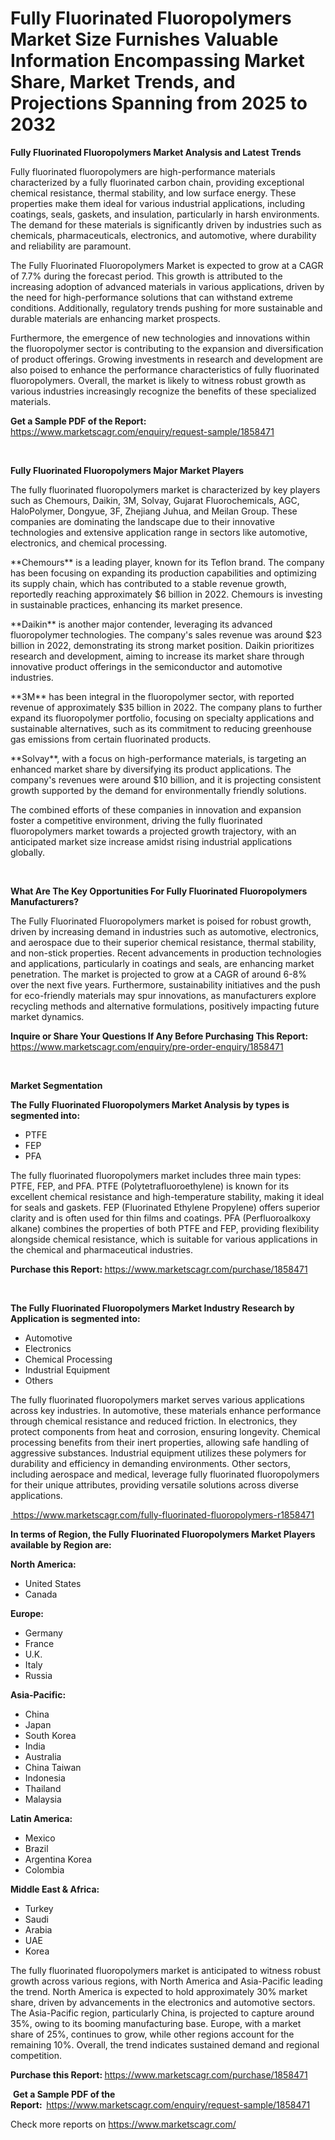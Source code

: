 <p><h1>Fully Fluorinated Fluoropolymers Market Size Furnishes Valuable Information Encompassing Market Share, Market Trends, and Projections Spanning from 2025 to 2032</h1></p><p><strong>Fully Fluorinated Fluoropolymers Market Analysis and Latest Trends</strong></p>
<p><p>Fully fluorinated fluoropolymers are high-performance materials characterized by a fully fluorinated carbon chain, providing exceptional chemical resistance, thermal stability, and low surface energy. These properties make them ideal for various industrial applications, including coatings, seals, gaskets, and insulation, particularly in harsh environments. The demand for these materials is significantly driven by industries such as chemicals, pharmaceuticals, electronics, and automotive, where durability and reliability are paramount.</p><p>The Fully Fluorinated Fluoropolymers Market is expected to grow at a CAGR of 7.7% during the forecast period. This growth is attributed to the increasing adoption of advanced materials in various applications, driven by the need for high-performance solutions that can withstand extreme conditions. Additionally, regulatory trends pushing for more sustainable and durable materials are enhancing market prospects.</p><p>Furthermore, the emergence of new technologies and innovations within the fluoropolymer sector is contributing to the expansion and diversification of product offerings. Growing investments in research and development are also poised to enhance the performance characteristics of fully fluorinated fluoropolymers. Overall, the market is likely to witness robust growth as various industries increasingly recognize the benefits of these specialized materials.</p></p>
<p><strong>Get a Sample PDF of the Report:&nbsp;</strong> <a href="https://www.marketscagr.com/enquiry/request-sample/1858471?utm_campaign=3095&utm_medium=2&utm_source=Github&utm_content=ia&utm_term=03042025&utm_id=fully-fluorinated-fluoropolymers">https://www.marketscagr.com/enquiry/request-sample/1858471</a></p>
<p>&nbsp;</p>
<p><strong>Fully Fluorinated Fluoropolymers Major Market Players</strong></p>
<p><p>The fully fluorinated fluoropolymers market is characterized by key players such as Chemours, Daikin, 3M, Solvay, Gujarat Fluorochemicals, AGC, HaloPolymer, Dongyue, 3F, Zhejiang Juhua, and Meilan Group. These companies are dominating the landscape due to their innovative technologies and extensive application range in sectors like automotive, electronics, and chemical processing.</p><p>**Chemours** is a leading player, known for its Teflon brand. The company has been focusing on expanding its production capabilities and optimizing its supply chain, which has contributed to a stable revenue growth, reportedly reaching approximately $6 billion in 2022. Chemours is investing in sustainable practices, enhancing its market presence.</p><p>**Daikin** is another major contender, leveraging its advanced fluoropolymer technologies. The company's sales revenue was around $23 billion in 2022, demonstrating its strong market position. Daikin prioritizes research and development, aiming to increase its market share through innovative product offerings in the semiconductor and automotive industries.</p><p>**3M** has been integral in the fluoropolymer sector, with reported revenue of approximately $35 billion in 2022. The company plans to further expand its fluoropolymer portfolio, focusing on specialty applications and sustainable alternatives, such as its commitment to reducing greenhouse gas emissions from certain fluorinated products.</p><p>**Solvay**, with a focus on high-performance materials, is targeting an enhanced market share by diversifying its product applications. The company's revenues were around $10 billion, and it is projecting consistent growth supported by the demand for environmentally friendly solutions.</p><p>The combined efforts of these companies in innovation and expansion foster a competitive environment, driving the fully fluorinated fluoropolymers market towards a projected growth trajectory, with an anticipated market size increase amidst rising industrial applications globally.</p></p>
<p>&nbsp;</p>
<p><strong>What Are The Key Opportunities For Fully Fluorinated Fluoropolymers Manufacturers?</strong></p>
<p><p>The Fully Fluorinated Fluoropolymers market is poised for robust growth, driven by increasing demand in industries such as automotive, electronics, and aerospace due to their superior chemical resistance, thermal stability, and non-stick properties. Recent advancements in production technologies and applications, particularly in coatings and seals, are enhancing market penetration. The market is projected to grow at a CAGR of around 6-8% over the next five years. Furthermore, sustainability initiatives and the push for eco-friendly materials may spur innovations, as manufacturers explore recycling methods and alternative formulations, positively impacting future market dynamics.</p></p>
<p><strong>Inquire or Share Your Questions If Any Before Purchasing This Report:</strong> <a href="https://www.marketscagr.com/enquiry/pre-order-enquiry/1858471?utm_campaign=3095&utm_medium=2&utm_source=Github&utm_content=ia&utm_term=03042025&utm_id=fully-fluorinated-fluoropolymers">https://www.marketscagr.com/enquiry/pre-order-enquiry/1858471</a></p>
<p>&nbsp;</p>
<p><strong>Market Segmentation</strong></p>
<p><strong>The Fully Fluorinated Fluoropolymers Market Analysis by types is segmented into:</strong></p>
<p><ul><li>PTFE</li><li>FEP</li><li>PFA</li></ul></p>
<p><p>The fully fluorinated fluoropolymers market includes three main types: PTFE, FEP, and PFA. PTFE (Polytetrafluoroethylene) is known for its excellent chemical resistance and high-temperature stability, making it ideal for seals and gaskets. FEP (Fluorinated Ethylene Propylene) offers superior clarity and is often used for thin films and coatings. PFA (Perfluoroalkoxy alkane) combines the properties of both PTFE and FEP, providing flexibility alongside chemical resistance, which is suitable for various applications in the chemical and pharmaceutical industries.</p></p>
<p><strong>Purchase this Report:&nbsp;</strong><a href="https://www.marketscagr.com/purchase/1858471?utm_campaign=3095&utm_medium=2&utm_source=Github&utm_content=ia&utm_term=03042025&utm_id=fully-fluorinated-fluoropolymers">https://www.marketscagr.com/purchase/1858471</a></p>
<p>&nbsp;</p>
<p><strong>The Fully Fluorinated Fluoropolymers Market Industry Research by Application is segmented into:</strong></p>
<p><ul><li>Automotive</li><li>Electronics</li><li>Chemical Processing</li><li>Industrial Equipment</li><li>Others</li></ul></p>
<p><p>The fully fluorinated fluoropolymers market serves various applications across key industries. In automotive, these materials enhance performance through chemical resistance and reduced friction. In electronics, they protect components from heat and corrosion, ensuring longevity. Chemical processing benefits from their inert properties, allowing safe handling of aggressive substances. Industrial equipment utilizes these polymers for durability and efficiency in demanding environments. Other sectors, including aerospace and medical, leverage fully fluorinated fluoropolymers for their unique attributes, providing versatile solutions across diverse applications.</p></p>
<p><a href="https://www.marketscagr.com/fully-fluorinated-fluoropolymers-r1858471?utm_campaign=3095&utm_medium=2&utm_source=Github&utm_content=ia&utm_term=03042025&utm_id=fully-fluorinated-fluoropolymers">&nbsp;https://www.marketscagr.com/fully-fluorinated-fluoropolymers-r1858471</a></p>
<p><strong>In terms of Region, the Fully Fluorinated Fluoropolymers Market Players available by Region are:</strong></p>
<p>
    <p> <strong> North America: </strong>
        <ul>
            <li>United States</li>
            <li>Canada</li>
        </ul>
        </p> 
    <p> <strong> Europe: </strong>
        <ul>
            <li>Germany</li>
            <li>France</li>
            <li>U.K.</li>
            <li>Italy</li>
            <li>Russia</li>
        </ul>
        </p> 
    <p> <strong> Asia-Pacific: </strong>
        <ul>
            <li>China</li>
            <li>Japan</li>
            <li>South Korea</li>
            <li>India</li>
            <li>Australia</li>
            <li>China Taiwan</li>
            <li>Indonesia</li>
            <li>Thailand</li>
            <li>Malaysia</li>
        </ul>
        </p> 
    <p> <strong> Latin America: </strong>
        <ul>
            <li>Mexico</li>
            <li>Brazil</li>
            <li>Argentina Korea</li>
            <li>Colombia</li>
        </ul>
        </p> 
    <p> <strong> Middle East & Africa: </strong>
        <ul>
            <li>Turkey</li>
            <li>Saudi</li>
            <li>Arabia</li>
            <li>UAE</li>
            <li>Korea</li>
        </ul>
    </p>
    </p>
<p><p>The fully fluorinated fluoropolymers market is anticipated to witness robust growth across various regions, with North America and Asia-Pacific leading the trend. North America is expected to hold approximately 30% market share, driven by advancements in the electronics and automotive sectors. The Asia-Pacific region, particularly China, is projected to capture around 35%, owing to its booming manufacturing base. Europe, with a market share of 25%, continues to grow, while other regions account for the remaining 10%. Overall, the trend indicates sustained demand and regional competition.</p></p>
<p><strong>Purchase this Report: </strong><a href="https://www.marketscagr.com/purchase/1858471?utm_campaign=3095&utm_medium=2&utm_source=Github&utm_content=ia&utm_term=03042025&utm_id=fully-fluorinated-fluoropolymers">https://www.marketscagr.com/purchase/1858471</a></p>
<p>&nbsp;<strong>Get a Sample PDF of the Report:&nbsp;&nbsp;</strong><a href="https://www.marketscagr.com/enquiry/request-sample/1858471?utm_campaign=3095&utm_medium=2&utm_source=Github&utm_content=ia&utm_term=03042025&utm_id=fully-fluorinated-fluoropolymers">https://www.marketscagr.com/enquiry/request-sample/1858471</a></p>
<p><strong></strong></p>
<p>Check more reports on <a href="https://www.marketscagr.com/?utm_campaign=3095&utm_medium=2&utm_source=Github&utm_content=ia&utm_term=03042025&utm_id=fully-fluorinated-fluoropolymers">https://www.marketscagr.com/</a></p>